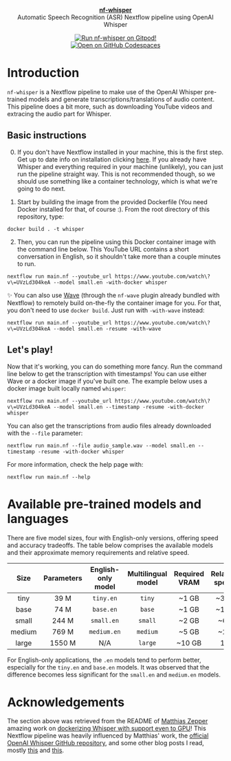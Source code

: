 <p align="center">
  <a href="https://www.github.com/mribeirodantas/nf-whisper">
    <strong>nf-whisper</strong>
  </a>
  <br />
  <span>Automatic Speech Recognition (ASR) Nextflow pipeline using OpenAI Whisper</span>
</p>
<p align="center">
  <a href="https://gitpod.io/#https://github.com/mribeirodantas/nf-whisper">
    <img src="https://img.shields.io/badge/Gitpod-%20Run%20nf_whisper%20on%20Gitpod-908a85?logo=gitpod" alt="Run nf-whisper on Gitpod!" />
  </a>
  <br />
  <a href="https://github.com/codespaces/new?hide_repo_select=true&ref=main&repo=575876376">
    <img src="https://github.com/codespaces/badge.svg" alt="Open on GitHub Codespaces" />
  </a>
</p>

# Introduction
`nf-whisper` is a Nextflow pipeline to make use of the OpenAI Whisper pre-trained models and generate transcriptions/translations of audio content. This pipeline does a bit more, such as downloading YouTube videos and extracing the audio part for Whisper.

## Basic instructions
0. If you don't have Nextflow installed in your machine, this is the first step. Get up to date info on installation clicking [here](https://www.nextflow.io). If you already have Whisper and everything required in your machine (unlikely), you can just run the pipeline straight way. This is not recommended though, so we should use something like a container technology, which is what we're going to do next.

1. Start by building the image from the provided Dockerfile (You need Docker installed for that, of course :). From the root directory of this repository, type:
```
docker build . -t whisper
```

2. Then, you can run the pipeline using this Docker container image with the command line below. This YouTube URL contains a short conversation in English, so it shouldn't take more than a couple minutes to run.
```
nextflow run main.nf --youtube_url https://www.youtube.com/watch\?v\=UVzLd304keA --model small.en -with-docker whisper
```

✨ You can also use [Wave](https://seqera.io/wave/) (through the `nf-wave` plugin already bundled with Nextflow) to remotely build on-the-fly the container image for you. For that, you don't need to use `docker build`. Just run with `-with-wave` instead:
```
nextflow run main.nf --youtube_url https://www.youtube.com/watch\?v\=UVzLd304keA --model small.en -resume -with-wave
```

## Let's play!
Now that it's working, you can do something more fancy. Run the command line below to get the transcription with timestamps! You can use either Wave or a docker image if you've built one. The example below uses a docker image built locally named `whisper`:
```
nextflow run main.nf --youtube_url https://www.youtube.com/watch\?v\=UVzLd304keA --model small.en --timestamp -resume -with-docker whisper
```

You can also get the transcriptions from audio files already downloaded with the `--file` parameter:
```
nextflow run main.nf --file audio_sample.wav --model small.en --timestamp -resume -with-docker whisper
```

For more information, check the help page with:
```
nextflow run main.nf --help
```

# Available pre-trained models and languages

There are five model sizes, four with English-only versions, offering speed and accuracy tradeoffs. The table below comprises the available models and their approximate memory requirements and relative speed.


|  Size  | Parameters | English-only model | Multilingual model | Required VRAM | Relative speed |
|:------:|:----------:|:------------------:|:------------------:|:-------------:|:--------------:|
|  tiny  |    39 M    |     `tiny.en`      |       `tiny`       |     ~1 GB     |      ~32x      |
|  base  |    74 M    |     `base.en`      |       `base`       |     ~1 GB     |      ~16x      |
| small  |   244 M    |     `small.en`     |      `small`       |     ~2 GB     |      ~6x       |
| medium |   769 M    |    `medium.en`     |      `medium`      |     ~5 GB     |      ~2x       |
| large  |   1550 M   |        N/A         |      `large`       |    ~10 GB     |       1x       |

For English-only applications, the `.en` models tend to perform better, especially for the `tiny.en` and `base.en` models. It was observed that the difference becomes less significant for the `small.en` and `medium.en` models.

# Acknowledgements

The section above was retrieved from the README of [Matthias Zepper](https://github.com/MatthiasZepper) amazing work on [dockerizing Whisper with support even to GPU](https://github.com/MatthiasZepper/whisper-dockerized)! This Nextflow pipeline was heavily influenced by Matthias' work, the [official OpenAI Whisper GitHub repository](https://github.com/openai/whisper), and some other blog posts I read, mostly [this](https://towardsdatascience.com/whisper-transcribe-translate-audio-files-with-human-level-performance-df044499877) and [this](https://exemplary.ai/blog/openai-whisper).
